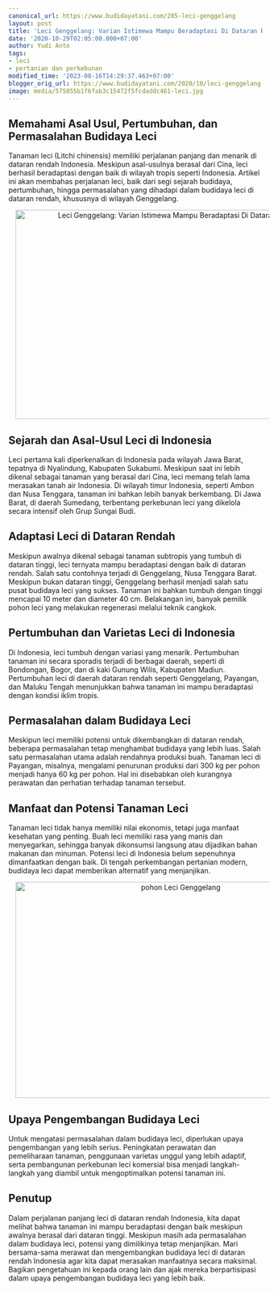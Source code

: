 ```yaml
---
canonical_url: https://www.budidayatani.com/285-leci-genggelang
layout: post
title: 'Leci Genggelang: Varian Istimewa Mampu Beradaptasi Di Dataran Rendah'
date: '2020-10-29T02:05:00.000+07:00'
author: Yudi Anto
tags:
- leci
- pertanian dan perkebunan
modified_time: '2023-08-16T14:29:37.463+07:00'
blogger_orig_url: https://www.budidayatani.com/2020/10/leci-genggelang-varian-istimewa-mampu.html
image: media/575855b1f6fab3c15472f5fcdaddc461-leci.jpg
---
```

<h2>Memahami Asal Usul, Pertumbuhan, dan Permasalahan Budidaya Leci</h2><p>Tanaman leci (Litchi chinensis) memiliki perjalanan panjang dan menarik di dataran rendah Indonesia. Meskipun asal-usulnya berasal dari Cina, leci berhasil beradaptasi dengan baik di wilayah tropis seperti Indonesia. Artikel ini akan membahas perjalanan leci, baik dari segi sejarah budidaya, pertumbuhan, hingga permasalahan yang dihadapi dalam budidaya leci di dataran rendah, khususnya di wilayah Genggelang.</p><div class="separator" style="clear: both; text-align: center;"><a href="https://blogger.googleusercontent.com/img/b/R29vZ2xl/AVvXsEjk4ZoQtUpXUnSMfrchS-I7um9mRgRmIhyofE_lXHswU-O8At6XCLaQthHFXlKGRWm3xw19o3a5B7RLN4ICZe0ZqmFp92E5huiH4D5mMk7XEMtSRCcb9GoX0ggfjcXIpQYkfcyem92CYA9DsrOVVl9gpuySm-yLJg3DX_snlLCutUOlVIzZIaKrpLItN0Ev/s1859/leci.jpg" imageanchor="1" style="margin-left: 1em; margin-right: 1em;"><img alt="Leci Genggelang: Varian Istimewa Mampu Beradaptasi Di Dataran Rendah" border="0" data-original-height="1200" data-original-width="1859" height="414" src="https://blogger.googleusercontent.com/img/b/R29vZ2xl/AVvXsEjk4ZoQtUpXUnSMfrchS-I7um9mRgRmIhyofE_lXHswU-O8At6XCLaQthHFXlKGRWm3xw19o3a5B7RLN4ICZe0ZqmFp92E5huiH4D5mMk7XEMtSRCcb9GoX0ggfjcXIpQYkfcyem92CYA9DsrOVVl9gpuySm-yLJg3DX_snlLCutUOlVIzZIaKrpLItN0Ev/w640-h414/leci.jpg" width="640" /></a></div><h2>Sejarah dan Asal-Usul Leci di Indonesia</h2><p>Leci pertama kali diperkenalkan di Indonesia pada wilayah Jawa Barat, tepatnya di Nyalindung, Kabupaten Sukabumi. Meskipun saat ini lebih dikenal sebagai tanaman yang berasal dari Cina, leci memang telah lama merasakan tanah air Indonesia. Di wilayah timur Indonesia, seperti Ambon dan Nusa Tenggara, tanaman ini bahkan lebih banyak berkembang. Di Jawa Barat, di daerah Sumedang, terbentang perkebunan leci yang dikelola secara intensif oleh Grup Sungai Budi.</p><h2>Adaptasi Leci di Dataran Rendah</h2><p>Meskipun awalnya dikenal sebagai tanaman subtropis yang tumbuh di dataran tinggi, leci ternyata mampu beradaptasi dengan baik di dataran rendah. Salah satu contohnya terjadi di Genggelang, Nusa Tenggara Barat. Meskipun bukan dataran tinggi, Genggelang berhasil menjadi salah satu pusat budidaya leci yang sukses. Tanaman ini bahkan tumbuh dengan tinggi mencapai 10 meter dan diameter 40 cm. Belakangan ini, banyak pemilik pohon leci yang melakukan regenerasi melalui teknik cangkok.</p><h2>Pertumbuhan dan Varietas Leci di Indonesia</h2><p>Di Indonesia, leci tumbuh dengan variasi yang menarik. Pertumbuhan tanaman ini secara sporadis terjadi di berbagai daerah, seperti di Bondongan, Bogor, dan di kaki Gunung Wilis, Kabupaten Madiun. Pertumbuhan leci di daerah dataran rendah seperti Genggelang, Payangan, dan Maluku Tengah menunjukkan bahwa tanaman ini mampu beradaptasi dengan kondisi iklim tropis.</p><h2>Permasalahan dalam Budidaya Leci</h2><p>Meskipun leci memiliki potensi untuk dikembangkan di dataran rendah, beberapa permasalahan tetap menghambat budidaya yang lebih luas. Salah satu permasalahan utama adalah rendahnya produksi buah. Tanaman leci di Payangan, misalnya, mengalami penurunan produksi dari 300 kg per pohon menjadi hanya 60 kg per pohon. Hal ini disebabkan oleh kurangnya perawatan dan perhatian terhadap tanaman tersebut.</p><h2>Manfaat dan Potensi Tanaman Leci</h2><p>Tanaman leci tidak hanya memiliki nilai ekonomis, tetapi juga manfaat kesehatan yang penting. Buah leci memiliki rasa yang manis dan menyegarkan, sehingga banyak dikonsumsi langsung atau dijadikan bahan makanan dan minuman. Potensi leci di Indonesia belum sepenuhnya dimanfaatkan dengan baik. Di tengah perkembangan pertanian modern, budidaya leci dapat memberikan alternatif yang menjanjikan.</p><div class="separator" style="clear: both; text-align: center;"><a href="https://blogger.googleusercontent.com/img/b/R29vZ2xl/AVvXsEjpmnZEWQzlveCLKlO7MPN1BcjZe7IBV7liqsjTNzWtqgKQlkHfBKeIqSzqIdFXfmw2DDN-6FjwNke6PHj9c2RX9A1dthOpLPfq5ee7bubdTmGced6Blt-3RSZCWPXmLDFkoPeT4tfZ8lT-EyL0KQIAqupXta-Y0tx_yKQKUZOIvqjNjNynriNpBJkWWUXi/s1798/buah(4).jpg" imageanchor="1" style="margin-left: 1em; margin-right: 1em;"><img alt="pohon Leci Genggelang" border="0" data-original-height="1200" data-original-width="1798" height="428" src="https://blogger.googleusercontent.com/img/b/R29vZ2xl/AVvXsEjpmnZEWQzlveCLKlO7MPN1BcjZe7IBV7liqsjTNzWtqgKQlkHfBKeIqSzqIdFXfmw2DDN-6FjwNke6PHj9c2RX9A1dthOpLPfq5ee7bubdTmGced6Blt-3RSZCWPXmLDFkoPeT4tfZ8lT-EyL0KQIAqupXta-Y0tx_yKQKUZOIvqjNjNynriNpBJkWWUXi/w640-h428/buah(4).jpg" width="640" /></a></div><h2>Upaya Pengembangan Budidaya Leci</h2><p>Untuk mengatasi permasalahan dalam budidaya leci, diperlukan upaya pengembangan yang lebih serius. Peningkatan perawatan dan pemeliharaan tanaman, penggunaan varietas unggul yang lebih adaptif, serta pembangunan perkebunan leci komersial bisa menjadi langkah-langkah yang diambil untuk mengoptimalkan potensi tanaman ini.</p><h2>Penutup</h2><p>Dalam perjalanan panjang leci di dataran rendah Indonesia, kita dapat melihat bahwa tanaman ini mampu beradaptasi dengan baik meskipun awalnya berasal dari dataran tinggi. Meskipun masih ada permasalahan dalam budidaya leci, potensi yang dimilikinya tetap menjanjikan. Mari bersama-sama merawat dan mengembangkan budidaya leci di dataran rendah Indonesia agar kita dapat merasakan manfaatnya secara maksimal. Bagikan pengetahuan ini kepada orang lain dan ajak mereka berpartisipasi dalam upaya pengembangan budidaya leci yang lebih baik.</p>